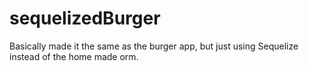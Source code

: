 # sequelizedBurger 

Basically made it the same as the burger app, but just using Sequelize
instead of the home made orm.
